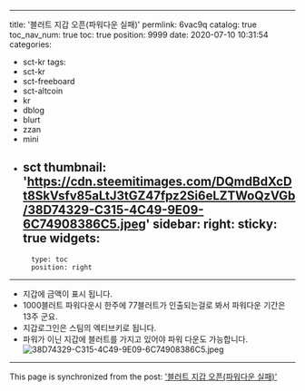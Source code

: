 
---
title: '블러트 지갑 오픈(파워다운 실패)'
permlink: 6vac9q
catalog: true
toc_nav_num: true
toc: true
position: 9999
date: 2020-07-10 10:31:54
categories:
- sct-kr
tags:
- sct-kr
- sct-freeboard
- sct-altcoin
- kr
- dblog
- blurt
- zzan
- mini
- sct
thumbnail: 'https://cdn.steemitimages.com/DQmdBdXcDt8SkVsfv85aLtJ3tGZ47fpz2Si6eLZTWoQzVGb/38D74329-C315-4C49-9E09-6C74908386C5.jpeg'
sidebar:
    right:
        sticky: true
widgets:
    -
        type: toc
        position: right
---


- 지갑에 금액이 표시 됩니다. 
- 1000블러트 파워다운시 한주에 77블러트가 인출되는걸로 봐서 파워다운 기간은 13주 군요. 
- 지갑로그인은 스팀의 엑티브키로 됩니다. 
- 파워가 이닌 지갑에 블러트를 가지고 있어야 파워 다운도 가능합니다. 
![38D74329-C315-4C49-9E09-6C74908386C5.jpeg](https://cdn.steemitimages.com/DQmdBdXcDt8SkVsfv85aLtJ3tGZ47fpz2Si6eLZTWoQzVGb/38D74329-C315-4C49-9E09-6C74908386C5.jpeg)

- - -

This page is synchronized from the post: ['블러트 지갑 오픈(파워다운 실패)'](https://steemit.com/@kingbit/6vac9q)

